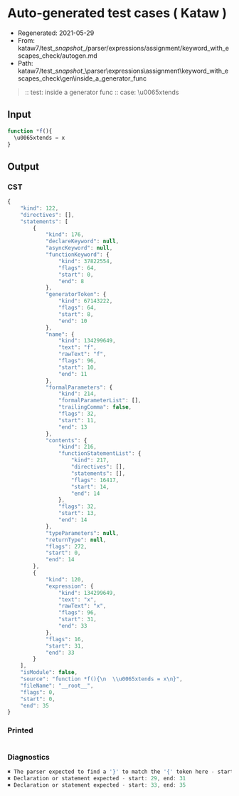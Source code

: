 # Auto-generated test cases ( Kataw )
- Regenerated: 2021-05-29
- From: kataw7/test\__snapshot__/parser/expressions/assignment/keyword_with_escapes_check/autogen.md
- Path: kataw7/test\__snapshot__\parser\expressions\assignment\keyword_with_escapes_check\gen\inside_a_generator_func
> :: test: inside a generator func
> :: case: \u0065xtends
## Input

`````js
function *f(){
  \u0065xtends = x
}
`````
## Output

### CST

```javascript
{
    "kind": 122,
    "directives": [],
    "statements": [
        {
            "kind": 176,
            "declareKeyword": null,
            "asyncKeyword": null,
            "functionKeyword": {
                "kind": 37822554,
                "flags": 64,
                "start": 0,
                "end": 8
            },
            "generatorToken": {
                "kind": 67143222,
                "flags": 64,
                "start": 8,
                "end": 10
            },
            "name": {
                "kind": 134299649,
                "text": "f",
                "rawText": "f",
                "flags": 96,
                "start": 10,
                "end": 11
            },
            "formalParameters": {
                "kind": 214,
                "formalParameterList": [],
                "trailingComma": false,
                "flags": 32,
                "start": 11,
                "end": 13
            },
            "contents": {
                "kind": 216,
                "functionStatementList": {
                    "kind": 217,
                    "directives": [],
                    "statements": [],
                    "flags": 16417,
                    "start": 14,
                    "end": 14
                },
                "flags": 32,
                "start": 13,
                "end": 14
            },
            "typeParameters": null,
            "returnType": null,
            "flags": 272,
            "start": 0,
            "end": 14
        },
        {
            "kind": 120,
            "expression": {
                "kind": 134299649,
                "text": "x",
                "rawText": "x",
                "flags": 96,
                "start": 31,
                "end": 33
            },
            "flags": 16,
            "start": 31,
            "end": 33
        }
    ],
    "isModule": false,
    "source": "function *f(){\n  \\u0065xtends = x\n}",
    "fileName": "__root__",
    "flags": 0,
    "start": 0,
    "end": 35
}
```

### Printed

```javascript

```

### Diagnostics

```javascript
✖ The parser expected to find a '}' to match the '{' token here - start: 14, end: 29
✖ Declaration or statement expected - start: 29, end: 31
✖ Declaration or statement expected - start: 33, end: 35

```

